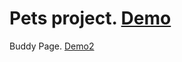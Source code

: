 # Pets project. [Demo](https://chinhfyb12.github.io/Pets/)
Buddy Page. [Demo2](https://chinhfyb12.github.io/Pets/buddy/home1.html)
